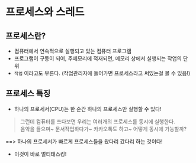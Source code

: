 # 프로세스와 스레드  

## 프로세스란?  

- 컴퓨터에서 연속적으로 실행되고 있는 컴퓨터 프로그램  
- 프로그램이 구동이 되어, 주메모리에 적재되면, 메모리 상에서 실행되는 작업의 단위  
- `작업` 이라고도 부른다. (작업관리자에 들어가면 프로세스라고 써있는걸 볼 수 있음!)  

## 프로세스 특징  

- 하나의 프로세서(CPU)는 한 순간 하나의 프로세스만 실행할 수 있다!  
> 그런데 컴퓨터를 쓰다보면 우리는 여러개의 프로세스를 동시에 실행한다.  
> 음악을 들으며~ 문서작업하다가~ 카카오톡도 하고~ 어떻게 동시에 가능할까?  

==> 하나의 프로세서가 빠르게 프로세스들을 왔다리 갔다리 하는 것이다!  
  - 이것이 바로 멀티태스킹!  
  

